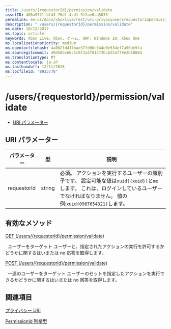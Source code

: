 ```yaml
---
title: /users/{requestorId}/permission/validate
assetID: 400a9721-bf43-76df-4cd1-9f2ae6ca5035
permalink: en-us/docs/xboxlive/rest/uri-privacyusersrequestoridpermissionvalidate.html
description: " /users/{requestorId}/permission/validate"
ms.date: 10/12/2017
ms.topic: article
keywords: Xbox Live, Xbox, ゲーム, UWP, Windows 10, Xbox One
ms.localizationpriority: medium
ms.openlocfilehash: 4a062fd417bae37fd66c944e0e534ef7a50de5fa
ms.sourcegitcommit: 49d58bc66c1c9f2a4f81473bcb25af79e2b1088d
ms.translationtype: MT
ms.contentlocale: ja-JP
ms.lasthandoff: 12/11/2018
ms.locfileid: "8923778"
---
```

# <a name="usersrequestoridpermissionvalidate"></a>/users/{requestorId}/permission/validate
 
  * [URI パラメーター](#ID4EQ)
 
<a id="ID4EQ"></a>

 
## <a name="uri-parameters"></a>URI パラメーター
 
| パラメーター| 型| 説明| 
| --- | --- | --- | 
| requestorId| string| 必須。 アクションを実行するユーザーの識別子です。 設定可能な値は<code>xuid({xuid})</code>と<code>me</code>します。 これは、ログインしているユーザーでなければなりません。 値の例:<code>xuid(0987654321)</code>します。| 
  
<a id="ID4ETB"></a>

 
## <a name="valid-methods"></a>有効なメソッド

[GET (/users/{requestorId}/permission/validate)](uri-privacyusersrequestoridpermissionvalidateget.md)

&nbsp;&nbsp;ユーザーをターゲット ユーザーと、指定されたアクションの実行を許可するかどうかに関するはいまたは no 応答を取得します。

[POST (/users/{requestorId}/permission/validate)](uri-privacyusersrequestoridpermissionvalidatepost.md)

&nbsp;&nbsp;一連のユーザーをターゲット ユーザーのセットを指定したアクションを実行できるかどうかに関するはいまたは no 回答を取得します。
 
<a id="ID4EAC"></a>

 
## <a name="see-also"></a>関連項目
 
<a id="ID4ECC"></a>

   [プライバシー URI](atoc-reference-privacyv2.md)

 [PermissionId 列挙型](../../enums/privacy-enum-permissionid.md)

   